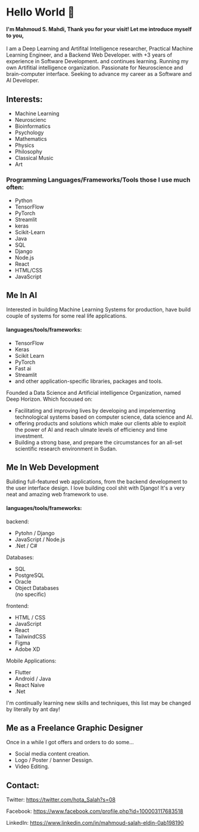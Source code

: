 # Hello World 👋

#### I'm Mahmoud S. Mahdi, Thank you for your visit! Let me introduce myself to you,
I am a Deep Learning and Artifital Intelligence researcher, Practical Machine Learning Engineer, and a Backend Web Developer. with +3 years of experience in Software Development، and continues learning. Running my own Artifitial intelligence organization. Passionate for Neuroscience and brain-computer interface. Seeking to advance my career as a Software and AI Developer.


## Interests:

- Machine Learning
- Neuroscienc
- Bioinformatics
- Psychology
- Mathematics
- Physics
- Philosophy
- Classical Music
- Art


### Programming Languages/Frameworks/Tools those I use much often:

- Python
- TensorFlow
- PyTorch
- Streamlit
- keras
- Scikit-Learn
- Java
- SQL
- Django
- Node.js
- React
- HTML/CSS
- JavaScript


## Me In AI

Interested in building Machine Learning Systems for production, have build couple of systems for some real life applications.

#### languages/tools/frameworks:
- TensorFlow
- Keras
- Scikit Learn
- PyTorch
- Fast ai
- Streamlit
- and other application-specific libraries, packages and tools.

Founded a Data Science and Artificial intelligence Organization, named Deep Horizon. Which focoused on:
- Facilitating and improving lives by developing and impelementing technological systems based on computer science, data science and AI.
- offering products and solutions which make our clients able to exploit the power of AI and reach ulmate levels of efficiency and time investment.
- Building a strong base, and prepare the circumstances for an all-set scientific research environment in Sudan.


## Me In Web Development

Building full-featured web applications, from the backend development to the user interface design.
I love building cool shit with Django! It's a very neat and amazing web framework to use.

#### languages/tools/frameworks:

backend:
- Pytohn / Django
- JavaScript / Node.js
- .Net / C#

Databases:
- SQL
- PostgreSQL
- Oracle
- Object Databases <br />
(no specific)

frontend:
- HTML / CSS
- JavaScript
- React
- TailwindCSS
- Figma
- Adobe XD

Mobile Applications:
- Flutter
- Android / Java
- React Naive
- .Net

I'm continually learning new skills and techniques, this list may be changed by literally by ant day!


## Me as a Freelance Graphic Designer

Once in a while I got offers and orders to do some...
- Social media content creation.
- Logo / Poster / banner Dessign.
- Video Editing.


## Contact:

Twitter:
https://twitter.com/hota_Salah?s=08

Facebook:
https://www.facebook.com/profile.php?id=100003117683518

LinkedIn:
https://www.linkedin.com/in/mahmoud-salah-eldin-0ab198190

